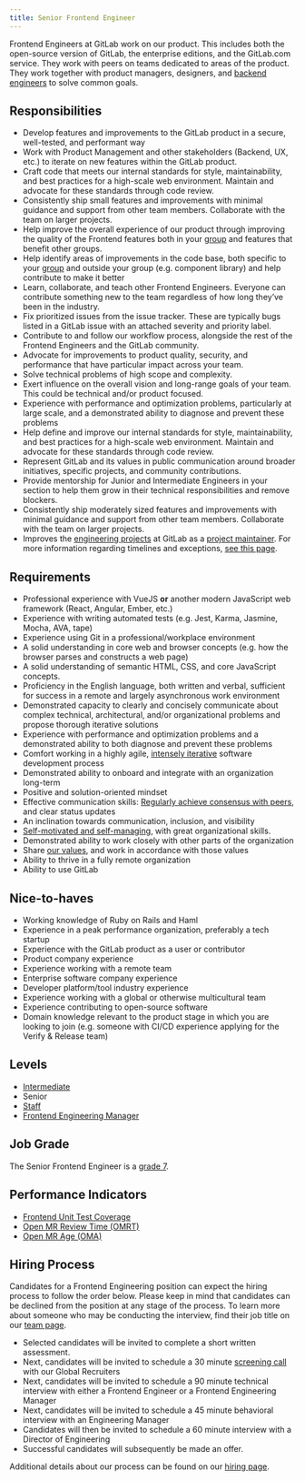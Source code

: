 ```yaml
---
title: Senior Frontend Engineer
---
```


Frontend Engineers at GitLab work on our product. This includes both the open-source version of GitLab, the enterprise editions, and the GitLab.com service. They work with peers on teams dedicated to areas of the product. They work together with product managers, designers, and [backend engineers](/job-families/engineering/backend-engineer/) to solve common goals.

## Responsibilities

- Develop features and improvements to the GitLab product in a secure, well-tested, and performant way
- Work with Product Management and other stakeholders (Backend, UX, etc.) to iterate on new features within the GitLab product.
- Craft code that meets our internal standards for style, maintainability, and best practices for a high-scale web environment. Maintain and advocate for these standards through code review.
- Consistently ship small features and improvements with minimal guidance and support from other team members. Collaborate with the team on larger projects.
- Help improve the overall experience of our product through improving the quality of the Frontend features both in your [group](/handbook/product/categories/#hierarchy) and features that benefit other groups.
- Help identify areas of improvements in the code base, both specific to your [group](/handbook/product/categories/#hierarchy) and outside your group (e.g. component library) and help contribute to make it better
- Learn, collaborate, and teach other Frontend Engineers. Everyone can contribute something new to the team regardless of how long they’ve been in the industry.
- Fix prioritized issues from the issue tracker. These are typically bugs listed in a GitLab issue with an attached severity and priority label.
- Contribute to and follow our workflow process, alongside the rest of the Frontend Engineers and the GitLab community.
- Advocate for improvements to product quality, security, and performance that have particular impact across your team.
- Solve technical problems of high scope and complexity.
- Exert influence on the overall vision and long-range goals of your team. This could be technical and/or product focused.
- Experience with performance and optimization problems, particularly at large scale, and a demonstrated ability to diagnose and prevent these problems
- Help define and improve our internal standards for style, maintainability, and best practices for a high-scale web environment. Maintain and advocate for these standards through code review.
- Represent GitLab and its values in public communication around broader initiatives, specific projects, and community contributions.
- Provide mentorship for Junior and Intermediate Engineers in your section to help them grow in their technical responsibilities and remove blockers.
- Consistently ship moderately sized features and improvements with minimal guidance and support from other team members. Collaborate with the team on larger projects.
- Improves the [engineering projects](https://about.gitlab.com/handbook/engineering/projects/) at GitLab as a [project maintainer](https://about.gitlab.com/handbook/engineering/workflow/code-review/#maintainer). For more information regarding timelines and exceptions, [see this page](https://about.gitlab.com/handbook/engineering/workflow/code-review/#senior-maintainers).

## Requirements

- Professional experience with VueJS **or** another modern JavaScript web framework (React, Angular, Ember, etc.)
- Experience with writing automated tests (e.g. Jest, Karma, Jasmine, Mocha, AVA, tape)
- Experience using Git in a professional/workplace environment
- A solid understanding in core web and browser concepts (e.g. how the browser parses and constructs a web page)
- A solid understanding of semantic HTML, CSS, and core JavaScript concepts.
- Proficiency in the English language, both written and verbal, sufficient for success in a remote and largely asynchronous work environment
- Demonstrated capacity to clearly and concisely communicate about complex technical, architectural, and/or organizational problems and propose thorough iterative solutions
- Experience with performance and optimization problems and a demonstrated ability to both diagnose and prevent these problems
- Comfort working in a highly agile, [intensely iterative][iteration] software development process
- Demonstrated ability to onboard and integrate with an organization long-term
- Positive and solution-oriented mindset
- Effective communication skills: [Regularly achieve consensus with peers][collaboration], and clear status updates
- An inclination towards communication, inclusion, and visibility
- [Self-motivated and self-managing][efficiency], with great organizational skills.
- Demonstrated ability to work closely with other parts of the organization
- Share [our values][values], and work in accordance with those values
- Ability to thrive in a fully remote organization
- Ability to use GitLab

[iteration]: https://about.gitlab.com/handbook/values/#iteration
[collaboration]: https://about.gitlab.com/handbook/values/#collaboration
[efficiency]: https://about.gitlab.com/handbook/values/#efficiency
[values]: https://about.gitlab.com/handbook/values

## Nice-to-haves

- Working knowledge of Ruby on Rails and Haml
- Experience in a peak performance organization, preferably a tech startup
- Experience with the GitLab product as a user or contributor
- Product company experience
- Experience working with a remote team
- Enterprise software company experience
- Developer platform/tool industry experience
- Experience working with a global or otherwise multicultural team
- Experience contributing to open-source software
- Domain knowledge relevant to the product stage in which you are looking to join (e.g. someone with CI/CD experience applying for the Verify & Release team)

## Levels

- [Intermediate](/job-families/engineering/development/frontend/#intermediate-frontend-engineer)
- Senior
- [Staff](/job-families/engineering/development/frontend/#staff-frontend-engineer)
- [Frontend Engineering Manager](/job-families/engineering/development/frontend/manager/)

## Job Grade

The Senior Frontend Engineer is a [grade 7](/handbook/total-rewards/compensation/compensation-calculator/#gitlab-job-grades).

## Performance Indicators

- [Frontend Unit Test Coverage](https://about.gitlab.com/handbook/engineering/development/performance-indicators/#frontend-unit-test-coverage)
- [Open MR Review Time (OMRT)](https://about.gitlab.com/handbook/engineering/development/performance-indicators/#open-mr-review-time-omrt)
- [Open MR Age (OMA)](https://about.gitlab.com/handbook/engineering/development/performance-indicators/#open-mr-age-oma)

## Hiring Process

Candidates for a Frontend Engineering position can expect the hiring process to follow the order below. Please keep in mind that candidates can be declined from the position at any stage of the process. To learn more about someone who may be conducting the interview, find their job title on our [team page](/handbook/company/team/).

- Selected candidates will be invited to complete a short written assessment.
- Next, candidates will be invited to schedule a 30 minute [screening call](/handbook/hiring/#screening-call) with our Global Recruiters
- Next, candidates will be invited to schedule a 90 minute technical interview with either a Frontend Engineer or a Frontend Engineering Manager
- Next, candidates will be invited to schedule a 45 minute behavioral interview with an Engineering Manager
- Candidates will then be invited to schedule a 60 minute interview with a Director of Engineering
- Successful candidates will subsequently be made an offer.

Additional details about our process can be found on our [hiring page](/handbook/hiring/).
